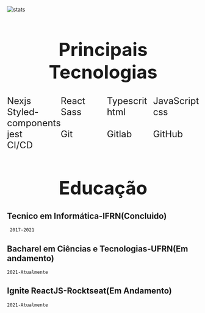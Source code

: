 ![stats](https://github-readme-stats.vercel.app/api?username=carlos0406&show_icons=true&theme=dracula&include_all_commits=true&count_private=true)

<h1 style="font-size:3rem; text-align:center" > Principais Tecnologias  </h1>

<div>
  <div style="display:grid;  grid-template-columns: repeat(4, 1fr); font-size:1.5rem">
    <span>Nexjs</span>
    <span>React</span>
    <span>Typescrit</span>
    <span>JavaScript</span>
    <span>Styled-components</span>
    <span>Sass</span>
    <span>html</span>
    <span>css</span>
    <span>jest</span>
    <span>Git</span>
    <span>Gitlab</span>
    <span>GitHub</span>
    <span>CI/CD</span>
  </div>
 <!--  <img style="width: 55px;" src="https://camo.githubusercontent.com/8660df2110ee913ff739e173b9d00871d8f8eb1bf7596e22c64d62bfae7e2b5a/68747470733a2f2f7777772e6f6e67726170682e636f6d2f77702d636f6e74656e742f75706c6f6164732f323031382f30322f6e6578746a735f69636f6e2e706e67" alt=""> 
 <img  style="width: 50px;"  src="https://i.imgur.com/YJEshz8.png" title="source: imgur.com" />
 <img style="width: 50px;"src="https://i.imgur.com/2UkauW2.png" title="source: imgur.com" />
 <img style="width: 50px;" src="https://i.imgur.com/yuf15o9.png" title="source: imgur.com" />
  <img  style="width: 50px;" src="https://i.imgur.com/ofgAqwE.png" title="source: imgur.com" />
  <img  style="width: 50px;" src="https://i.imgur.com/FZ2TPVV.png" title="source: imgur.com" />
  <img  style="width: 60px;" src="https://i.imgur.com/ZEdiPHy.png" title="source: imgur.com" />
  <img  style="width: 50px;" src="https://i.imgur.com/8rzdxbP.png" title="source: imgur.com" />
  <img style="width: 50px;" src="https://nx.dev/documentation/latest/shared/jest-logo.png" alt="">
  <img style="width: 50px;" src="https://upload.wikimedia.org/wikipedia/commons/thumb/3/3f/Git_icon.svg/1024px-Git_icon.svg.png" alt="">
  <img style="width: 50px;" src="https://img.icons8.com/color/452/gitlab.png" alt="">
  <img style="width: 50px;" src="https://image.flaticon.com/icons/png/512/25/25231.png" alt="">-->
</div>
<h1 style="font-size:3rem; text-align:center" > Educação  </h1>

## Tecnico em Informática-IFRN(Concluido)

     2017-2021

## Bacharel em Ciências e Tecnologias-UFRN(Em andamento)

    2021-Atualmente

## Ignite ReactJS-Rocktseat(Em Andamento)

    2021-Atualmente
